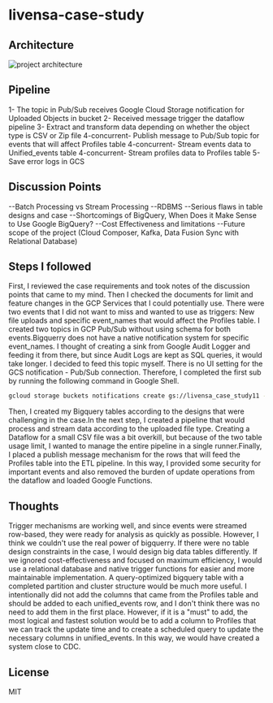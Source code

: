 # livensa-case-study

## Architecture
![project architecture](https://i.ibb.co/rwgBYXB/diagram.png)

## Pipeline
1- The topic in Pub/Sub receives Google Cloud Storage notification for Uploaded Objects in bucket
2- Received message trigger the dataflow pipeline
3- Extract and transform data depending on whether the object type is CSV or Zip file
4-concurrent- Publish message to Pub/Sub topic for events that will affect Profiles table
4-concurrent- Stream events data to Unified_events table
4-concurrent- Stream profiles data to Profiles table
5-Save error logs in GCS

## Discussion Points
--Batch Processing vs Stream Processing
--RDBMS
--Serious flaws in table designs and case
--Shortcomings of BigQuery, When Does it Make Sense to Use Google BigQuery?
--Cost Effectiveness and limitations
--Future scope of the project (Cloud Composer, Kafka, Data Fusion Sync with Relational Database)

## Steps I followed
First, I reviewed the case requirements and took notes of the discussion points that came to my mind. Then I checked the documents for limit and feature changes in the GCP Services that I could potentially use. There were two events that I did not want to miss and wanted to use as triggers: New file uploads and specific event_names that would affect the Profiles table. I created two topics in GCP Pub/Sub without using schema for both events.Bigquerry does not have a native notification system for specific event_names. I thought of creating a sink from Google Audit Logger and feeding it from there, but since Audit Logs are kept as SQL queries, it would take longer. I decided to feed this topic myself. There is no UI setting for the GCS notification - Pub/Sub connection. Therefore, I completed the first sub by running the following command in Google Shell.
```sh
gcloud storage buckets notifications create gs://livensa_case_study11 --topic=gcs-new-file --event-types=OBJECT_FINALIZE
```
Then, I created my Bigquery tables according to the designs that were challenging in the case.In the next step, I created a pipeline that would process and stream data according to the uploaded file type. Creating a Dataflow for a small CSV file was a bit overkill, but because of the two table usage limit, I wanted to manage the entire pipeline in a single runner.Finally, I placed a publish message mechanism for the rows that will feed the Profiles table into the ETL pipeline. In this way, I provided some security for important events and also removed the burden of update operations from the dataflow and loaded Google Functions.
## Thoughts
Trigger mechanisms are working well, and since events were streamed row-based, they were ready for analysis as quickly as possible. However, I think we couldn't use the real power of bigquerry. If there were no table design constraints in the case, I would design big data tables differently. If we ignored cost-effectiveness and focused on maximum efficiency, I would use a relational database and native trigger functions for easier and more maintainable implementation. A query-optimized bigquery table with a completed partition and cluster structure would be much more useful. I intentionally did not add the columns that came from the Profiles table and should be added to each unified_events row, and I don't think there was no need to add them in the first place. However, if it is a "must" to add, the most logical and fastest solution would be to add a column to Profiles that we can track the update time and to create a scheduled query to update the necessary columns in unified_events. In this way, we would have created a system close to CDC.

## License
MIT